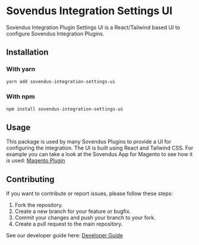 # Sovendus Integration Settings UI

Sovendus Integration Plugin Settings UI is a React/Tailwind based UI to configure Sovendus Integration Plugins.

## Installation

### With yarn

```bash
yarn add sovendus-integration-settings-ui
```

### With npm

```bash
npm install sovendus-integration-settings-ui
```

## Usage

This package is used by many Sovendus Plugins to provide a UI for configuring the integration. The UI is built using React and Tailwind CSS.
For example you can take a look at the Sovendus App for Magento to see how it is used: [Magento Plugin](https://github.com/Sovendus-GmbH/Sovendus-Magento-Voucher-Network-and-Checkout-Benefits-Plugin/blob/main/SovendusApp/view/adminhtml/web/js/frontend_react_loader.ts)

## Contributing

If you want to contribute or report issues, please follow these steps:

1. Fork the repository.
2. Create a new branch for your feature or bugfix.
3. Commit your changes and push your branch to your fork.
4. Create a pull request to the main repository.

See our developer guide here: [Developer Guide](./readme-dev.md)
